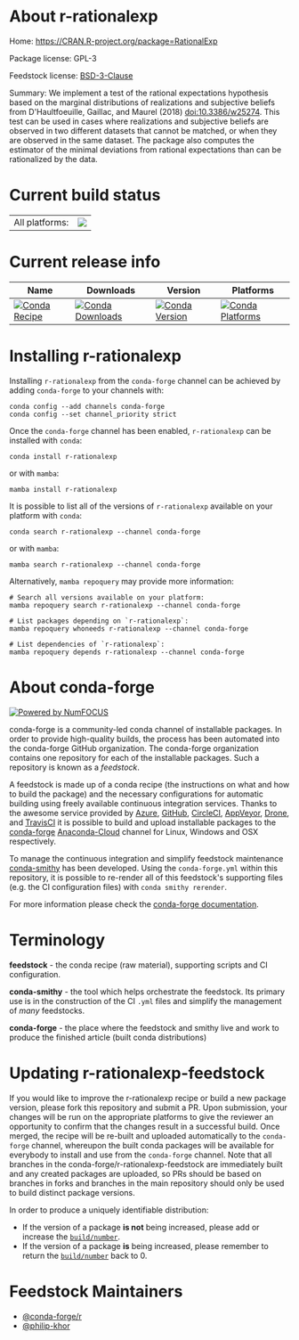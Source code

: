 About r-rationalexp
===================

Home: https://CRAN.R-project.org/package=RationalExp

Package license: GPL-3

Feedstock license: [BSD-3-Clause](https://github.com/conda-forge/r-rationalexp-feedstock/blob/main/LICENSE.txt)

Summary: We implement a test of the rational expectations hypothesis based on the marginal distributions of realizations and subjective beliefs from D'Haultfoeuille, Gaillac, and Maurel (2018) <doi:10.3386/w25274>. This test can be used in cases where realizations and subjective beliefs are observed in two different datasets that cannot be matched, or when they are observed in the same dataset. The package also computes the estimator of the minimal deviations from rational expectations than can be rationalized by the data. 

Current build status
====================


<table><tr><td>All platforms:</td>
    <td>
      <a href="https://dev.azure.com/conda-forge/feedstock-builds/_build/latest?definitionId=2461&branchName=main">
        <img src="https://dev.azure.com/conda-forge/feedstock-builds/_apis/build/status/r-rationalexp-feedstock?branchName=main">
      </a>
    </td>
  </tr>
</table>

Current release info
====================

| Name | Downloads | Version | Platforms |
| --- | --- | --- | --- |
| [![Conda Recipe](https://img.shields.io/badge/recipe-r--rationalexp-green.svg)](https://anaconda.org/conda-forge/r-rationalexp) | [![Conda Downloads](https://img.shields.io/conda/dn/conda-forge/r-rationalexp.svg)](https://anaconda.org/conda-forge/r-rationalexp) | [![Conda Version](https://img.shields.io/conda/vn/conda-forge/r-rationalexp.svg)](https://anaconda.org/conda-forge/r-rationalexp) | [![Conda Platforms](https://img.shields.io/conda/pn/conda-forge/r-rationalexp.svg)](https://anaconda.org/conda-forge/r-rationalexp) |

Installing r-rationalexp
========================

Installing `r-rationalexp` from the `conda-forge` channel can be achieved by adding `conda-forge` to your channels with:

```
conda config --add channels conda-forge
conda config --set channel_priority strict
```

Once the `conda-forge` channel has been enabled, `r-rationalexp` can be installed with `conda`:

```
conda install r-rationalexp
```

or with `mamba`:

```
mamba install r-rationalexp
```

It is possible to list all of the versions of `r-rationalexp` available on your platform with `conda`:

```
conda search r-rationalexp --channel conda-forge
```

or with `mamba`:

```
mamba search r-rationalexp --channel conda-forge
```

Alternatively, `mamba repoquery` may provide more information:

```
# Search all versions available on your platform:
mamba repoquery search r-rationalexp --channel conda-forge

# List packages depending on `r-rationalexp`:
mamba repoquery whoneeds r-rationalexp --channel conda-forge

# List dependencies of `r-rationalexp`:
mamba repoquery depends r-rationalexp --channel conda-forge
```


About conda-forge
=================

[![Powered by
NumFOCUS](https://img.shields.io/badge/powered%20by-NumFOCUS-orange.svg?style=flat&colorA=E1523D&colorB=007D8A)](https://numfocus.org)

conda-forge is a community-led conda channel of installable packages.
In order to provide high-quality builds, the process has been automated into the
conda-forge GitHub organization. The conda-forge organization contains one repository
for each of the installable packages. Such a repository is known as a *feedstock*.

A feedstock is made up of a conda recipe (the instructions on what and how to build
the package) and the necessary configurations for automatic building using freely
available continuous integration services. Thanks to the awesome service provided by
[Azure](https://azure.microsoft.com/en-us/services/devops/), [GitHub](https://github.com/),
[CircleCI](https://circleci.com/), [AppVeyor](https://www.appveyor.com/),
[Drone](https://cloud.drone.io/welcome), and [TravisCI](https://travis-ci.com/)
it is possible to build and upload installable packages to the
[conda-forge](https://anaconda.org/conda-forge) [Anaconda-Cloud](https://anaconda.org/)
channel for Linux, Windows and OSX respectively.

To manage the continuous integration and simplify feedstock maintenance
[conda-smithy](https://github.com/conda-forge/conda-smithy) has been developed.
Using the ``conda-forge.yml`` within this repository, it is possible to re-render all of
this feedstock's supporting files (e.g. the CI configuration files) with ``conda smithy rerender``.

For more information please check the [conda-forge documentation](https://conda-forge.org/docs/).

Terminology
===========

**feedstock** - the conda recipe (raw material), supporting scripts and CI configuration.

**conda-smithy** - the tool which helps orchestrate the feedstock.
                   Its primary use is in the construction of the CI ``.yml`` files
                   and simplify the management of *many* feedstocks.

**conda-forge** - the place where the feedstock and smithy live and work to
                  produce the finished article (built conda distributions)


Updating r-rationalexp-feedstock
================================

If you would like to improve the r-rationalexp recipe or build a new
package version, please fork this repository and submit a PR. Upon submission,
your changes will be run on the appropriate platforms to give the reviewer an
opportunity to confirm that the changes result in a successful build. Once
merged, the recipe will be re-built and uploaded automatically to the
`conda-forge` channel, whereupon the built conda packages will be available for
everybody to install and use from the `conda-forge` channel.
Note that all branches in the conda-forge/r-rationalexp-feedstock are
immediately built and any created packages are uploaded, so PRs should be based
on branches in forks and branches in the main repository should only be used to
build distinct package versions.

In order to produce a uniquely identifiable distribution:
 * If the version of a package **is not** being increased, please add or increase
   the [``build/number``](https://docs.conda.io/projects/conda-build/en/latest/resources/define-metadata.html#build-number-and-string).
 * If the version of a package **is** being increased, please remember to return
   the [``build/number``](https://docs.conda.io/projects/conda-build/en/latest/resources/define-metadata.html#build-number-and-string)
   back to 0.

Feedstock Maintainers
=====================

* [@conda-forge/r](https://github.com/conda-forge/r/)
* [@philip-khor](https://github.com/philip-khor/)

